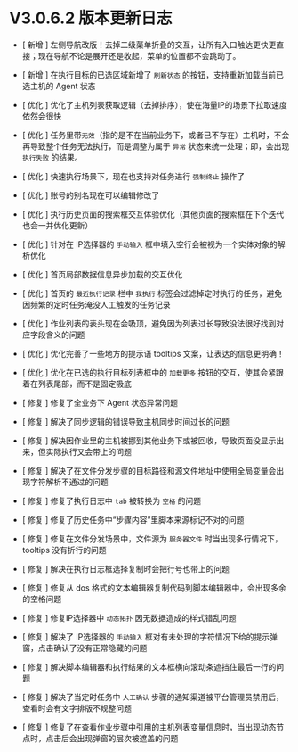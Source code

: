 # V3.0.6.2 版本更新日志

- [ 新增 ] 左侧导航改版！去掉二级菜单折叠的交互，让所有入口触达更快更直接；现在导航不论是展开还是收起，菜单的位置都不会跳动了。
- [ 新增 ] 在执行目标的已选区域新增了 `刷新状态` 的按钮，支持重新加载当前已选主机的 Agent 状态


- [ 优化 ] 优化了主机列表获取逻辑（去掉排序），使在海量IP的场景下拉取速度依然会很快
- [ 优化 ] 任务里带`无效`（指的是不在当前业务下，或者已不存在）主机时，不会再导致整个任务无法执行，而是调整为属于 `异常` 状态来统一处理；即，会出现 `执行失败` 的结果。
- [ 优化 ] 快速执行场景下，现在也支持对任务进行 `强制终止` 操作了
- [ 优化 ] 账号的别名现在可以编辑修改了
- [ 优化 ] 执行历史页面的搜索框交互体验优化（其他页面的搜索框在下个迭代也会一并优化更新）
- [ 优化 ] 针对在 IP选择器的 `手动输入` 框中填入空行会被视为一个实体对象的解析优化
- [ 优化 ] 首页局部数据信息异步加载的交互优化
- [ 优化 ] 首页的 `最近执行记录` 栏中 `我执行` 标签会过滤掉定时执行的任务，避免因频繁的定时任务淹没人工触发的任务记录
- [ 优化 ] 作业列表的表头现在会吸顶，避免因为列表过长导致没法很好找到对应字段含义的问题
- [ 优化 ] 优化完善了一些地方的提示语 tooltips 文案，让表达的信息更明确！
- [ 优化 ] 优化在已选的执行目标列表框中的 `加载更多` 按钮的交互，使其会紧跟着在列表尾部，而不是固定吸底


- [ 修复 ] 修复了全业务下 Agent 状态异常问题
- [ 修复 ] 解决了同步逻辑的错误导致主机同步时间过长的问题
- [ 修复 ] 解决因作业里的主机被挪到其他业务下或被回收，导致页面没显示出来，但实际执行又会带上的问题
- [ 修复 ] 解决了在文件分发步骤的目标路径和源文件地址中使用全局变量会出现字符解析不通过的问题
- [ 修复 ] 修复了执行日志中 `tab` 被转换为 `空格` 的问题
- [ 修复 ] 修复了历史任务中“步骤内容”里脚本来源标记不对的问题
- [ 修复 ] 修复在文件分发场景中，文件源为 `服务器文件` 时当出现多行情况下，tooltips 没有折行的问题
- [ 修复 ] 解决在执行日志框选择复制时会把行号也带上的问题
- [ 修复 ] 修复从 dos 格式的文本编辑器复制代码到脚本编辑器中，会出现多余的空格问题
- [ 修复 ] 修复IP选择器中 `动态拓扑` 因无数据造成的样式错乱问题
- [ 修复 ] 解决了 IP选择器的 `手动输入` 框对有未处理的字符情况下给的提示弹窗，点击确认了没有正常隐藏的问题
- [ 修复 ] 解决脚本编辑器和执行结果的文本框横向滚动条遮挡住最后一行的问题
- [ 修复 ] 解决了当定时任务中 `人工确认` 步骤的通知渠道被平台管理员禁用后，查看时会有文字排版不规整问题
- [ 修复 ] 修复了在查看作业步骤中引用的主机列表变量信息时，当出现动态节点时，点击后会出现弹窗的层次被遮盖的问题
